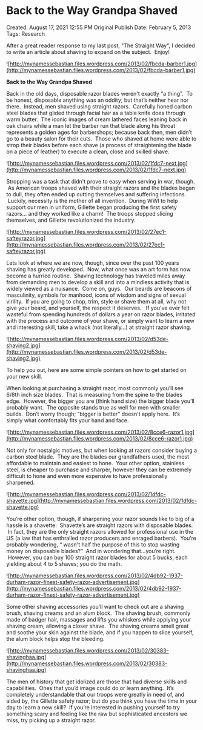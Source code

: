 # Back to the Way Grandpa Shaved

Created: August 17, 2021 12:55 PM
Original Publish Date: February 5, 2013
Tags: Research

After a great reader response to my last post, "The Straight Way", I decided to write an article about shaving to expand on the subject.  Enjoy!

![http://mynamessebastian.files.wordpress.com/2013/02/fbcda-barber1.jpg](http://mynamessebastian.files.wordpress.com/2013/02/fbcda-barber1.jpg)

**Back to the Way Grandpa Shaved**

Back in the old days, disposable razor blades weren't exactly “a thing”.  To be honest, disposable anything was an oddity; but that’s neither hear nor there.  Instead, men shaved using straight razors.  Carefully honed carbon steel blades that glided through facial hair as a table knife does through warm butter.  The iconic images of cream lathered faces leaning back in oak chairs while a man let the barber run that blade along his throat represents a golden ages for barbershops; because back then, men didn’t go to a beauty salon for their cuts.  Those who shaved at home were able to strop their blades before each shave (a process of straightening the blade on a piece of leather) to execute a clean, close and skilled shave.

![http://mynamessebastian.files.wordpress.com/2013/02/1fdc7-next.jpg](http://mynamessebastian.files.wordpress.com/2013/02/1fdc7-next.jpg)

Stropping was a task that didn't prove to easy when serving in war, though.  As American troops shaved with their straight razors and the blades began to dull, they often ended up cutting themselves and suffering infections.  Luckily, necessity is the mother of all invention.  During WWI to help support our men in uniform, Gillette began producing the first safety razors… and they worked like a charm!  The troops stopped slicing themselves, and Gillette revolutionized the industry.

![http://mynamessebastian.files.wordpress.com/2013/02/27ec1-safteyrazor.jpg](http://mynamessebastian.files.wordpress.com/2013/02/27ec1-safteyrazor.jpg)

Lets look at where we are now, though, since over the past 100 years shaving has greatly developed.  Now, what once was an art form has now become a hurried routine.  Shaving technology has traveled miles away from demanding men to develop a skill and into a mindless activity that is widely viewed as a nuisance.  Come on, guys.  Our beards are beacons of masculinity, symbols for manhood, icons of wisdom and signs of sexual virility.  If you are going to chop, trim, style or shave them at all, why not give your beard, and yourself, the respect it deserves.   If you've ever felt wasteful from spending hundreds of dollars a year on razor blades, irritated with the process and outcome of your shave, or simply want to learn a new and interesting skill, take a whack (not literally…) at straight razor shaving.

![http://mynamessebastian.files.wordpress.com/2013/02/d53de-shaving2.jpg](http://mynamessebastian.files.wordpress.com/2013/02/d53de-shaving2.jpg)

To help you out, here are some simple pointers on how to get started on your new skill.

When looking at purchasing a straight razor, most commonly you’ll see 6/8th inch size blades.  That is measuring from the spine to the blades edge.  However, the bigger you are (think hand size) the bigger blade you’ll probably want.  The opposite stands true as well for men with smaller builds.  Don’t worry though; “bigger is better” doesn't apply here.  It’s simply what comfortably fits your hand and face.

![http://mynamessebastian.files.wordpress.com/2013/02/8cce6-razor1.jpg](http://mynamessebastian.files.wordpress.com/2013/02/8cce6-razor1.jpg)

Not only for nostalgic motives, but when looking at razors consider buying a carbon steel blade.  They are the blades our grandfathers used, the most affordable to maintain and easiest to hone.  Your other option, stainless steel, is cheaper to purchase and sharper, however they can be extremely difficult to hone and even more expensive to have professionally sharpened.

![http://mynamessebastian.files.wordpress.com/2013/02/1dfdc-shavette.jpg](http://mynamessebastian.files.wordpress.com/2013/02/1dfdc-shavette.jpg)

You’re other option, though, if sharpening your razor sounds like to big of a hassle is a shavette.  Shavette’s are straight razors with disposable blades.  In fact, they are the only straight razors allowed for professional use in the US (a law that has enthralled razor producers and enraged barbers).  You’re probably wondering, “ wasn't half the purpose of this to stop wasting money on disposable blades?”  And in wondering that…you’re right.  However, you can buy 100 straight razor blades for about 5 bucks, each yielding about 4 to 5 shaves; you do the math.

![http://mynamessebastian.files.wordpress.com/2013/02/4db92-1937-durham-razor-finest-safety-razor-advertisement.jpg](http://mynamessebastian.files.wordpress.com/2013/02/4db92-1937-durham-razor-finest-safety-razor-advertisement.jpg)

Some other shaving accessories you’ll want to check out are a shaving brush, shaving creams and an alum block.  The shaving brush, commonly made of badger hair, massages and lifts you whiskers while applying your shaving cream, allowing a closer shave.  The shaving creams smell great and soothe your skin against the blade, and if you happen to slice yourself, the alum block helps stop the bleeding.

![http://mynamessebastian.files.wordpress.com/2013/02/30383-shavinghaa.jpg](http://mynamessebastian.files.wordpress.com/2013/02/30383-shavinghaa.jpg)

The men of history that get idolized are those that had diverse skills and capabilities.  Ones that you’d image could do or learn anything.  It’s completely understandable that our troops were greatly in need of, and aided by, the Gillette safety razor; but do you think you have the time in your day to learn a new skill?  If you’re interested in pushing yourself to try something scary and feeling like the raw but sophisticated ancestors we miss, try picking up a straight razor.
